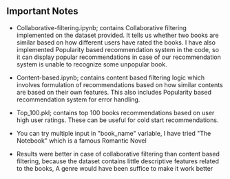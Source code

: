 
## Important Notes

* Collaborative-filtering.ipynb; contains Collaborative filtering implemented on the dataset provided. It tells us whether two books are similar based on how different users have rated the books.
I have also implemented Popularity based recommendation system in the code, so it can display popular recommendations in case of our recommendation system is unable to recognize some unpopular book.

* Content-based.ipynb; contains content based filtering logic which involves formulation of recommendations based on how similar contents are based on their own features. This also includes Popularity based recommendation system for error handling.

* Top_100.pkl; contains top 100 books recommendations based on user high user ratings. These can be useful for cold start recommendations.

* You can try multiple input in "book_name" variable, I have tried "The Notebook" which is a famous Romantic Novel

* Results were better in case of collaborative filtering than content based filtering, because the dataset contains little descriptive features related to the books, A genre would have been suffice to make it work better
